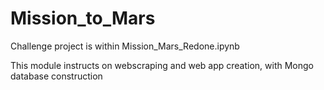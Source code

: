 # Mission_to_Mars

Challenge project is within Mission_Mars_Redone.ipynb

This module instructs on webscraping and web app creation, with Mongo database construction 
